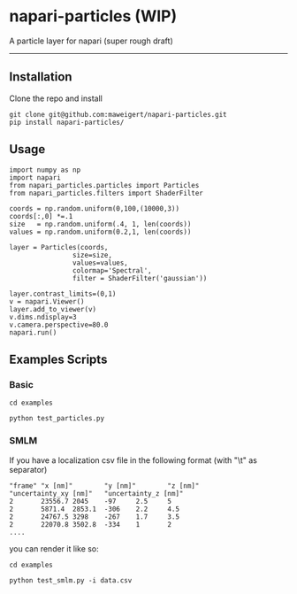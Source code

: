 # napari-particles (WIP)

A particle layer for napari (super rough draft)

----------------------------------


## Installation

Clone the repo and install 

```
git clone git@github.com:maweigert/napari-particles.git
pip install napari-particles/
```

## Usage


```
import numpy as np
import napari
from napari_particles.particles import Particles
from napari_particles.filters import ShaderFilter

coords = np.random.uniform(0,100,(10000,3))
coords[:,0] *=.1
size   = np.random.uniform(.4, 1, len(coords))
values = np.random.uniform(0.2,1, len(coords))

layer = Particles(coords,
                size=size,
                values=values,
                colormap='Spectral',
                filter = ShaderFilter('gaussian'))

layer.contrast_limits=(0,1)
v = napari.Viewer()
layer.add_to_viewer(v)
v.dims.ndisplay=3
v.camera.perspective=80.0
napari.run()

```

## Examples Scripts

### Basic 

```
cd examples

python test_particles.py
```


### SMLM

If you have a localization csv file in the following format (with "\t" as separator)

```
"frame" "x [nm]"        "y [nm]"        "z [nm]"        "uncertainty_xy [nm]"   "uncertainty_z [nm]"
2       23556.7 2045    -97     2.5     5
2       5871.4  2853.1  -306    2.2     4.5
2       24767.5 3298    -267    1.7     3.5
2       22070.8 3502.8  -334    1       2
....
```


you can render it like so:

```
cd examples

python test_smlm.py -i data.csv
```
